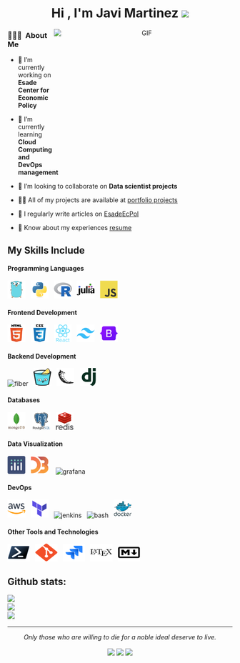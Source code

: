 <h1 align="center"><b>Hi , I'm Javi Martinez </b><img src="https://media.giphy.com/media/hvRJCLFzcasrR4ia7z/giphy.gif" width="35"></h1>
<!--  -->

<a target="_blank" align="center">
  <img align="right" top="500" height="300" width="400" alt="GIF" src="https://media.giphy.com/media/SWoSkN6DxTszqIKEqv/giphy.gif">
</a>

### 👨🏻‍💻 &nbsp;About Me

- 🔭 I’m currently working on **Esade Center for Economic Policy**

- 🌱 I’m currently learning **Cloud Computing and DevOps management**

- 👯 I’m looking to collaborate on **Data scientist projects**

- 👨‍💻 All of my projects are available at [portfolio projects]()

- 📝 I regularly write articles on [EsadeEcPol](https://www.esade.edu/ecpol/es/publicaciones/)

- 📄 Know about my experiences [resume]()

## My Skills Include

<h4> Programming Languages </h4>
<span> 
  <img src="https://raw.githubusercontent.com/devicons/devicon/master/icons/go/go-original.svg" alt="go" width="40" height="40"/>&nbsp;&nbsp;
  <img src="https://raw.githubusercontent.com/devicons/devicon/master/icons/python/python-original.svg" alt="python" width="40" height="40"/>&nbsp;&nbsp;
  <img src="https://raw.githubusercontent.com/devicons/devicon/master/icons/r/r-original.svg" alt="R" width="40" height="40"/>&nbsp;&nbsp;
  <img src="https://raw.githubusercontent.com/devicons/devicon/master/icons/julia/julia-original-wordmark.svg" alt="julia" width="40" height="40"/>&nbsp;&nbsp;
  <img src="https://raw.githubusercontent.com/devicons/devicon/master/icons/javascript/javascript-original.svg" alt="javascript" width="40" height="40"/>&nbsp;&nbsp;
</span>

<h4> Frontend Development </h4>
<span>
  <img src="https://raw.githubusercontent.com/devicons/devicon/master/icons/html5/html5-original-wordmark.svg" alt="html5" width="40" height="40"/>&nbsp;&nbsp;
  <img src="https://raw.githubusercontent.com/devicons/devicon/master/icons/css3/css3-original-wordmark.svg" alt="css3" width="40" height="40"/>&nbsp;&nbsp;
  <img src="https://raw.githubusercontent.com/devicons/devicon/master/icons/react/react-original-wordmark.svg" alt="react" width="40" height="40"/>&nbsp;&nbsp;
  <img src="https://raw.githubusercontent.com/devicons/devicon/master/icons/tailwindcss/tailwindcss-original.svg" alt="tailwindcss" width="40" height="40"/>&nbsp;&nbsp;
  <img src="https://raw.githubusercontent.com/devicons/devicon/master/icons/bootstrap/bootstrap-original.svg" alt="bootstrap" width="40" height="40"/>&nbsp;&nbsp;
  
</span>

<h4> Backend Development </h4>
<span>
  <img src="https://raw.githubusercontent.com/gofiber/docs/master/static/img/logo.svg" alt="fiber" width="50" height="40"/>&nbsp;&nbsp;
  <img src="https://raw.githubusercontent.com/gin-gonic/logo/refs/heads/master/color.svg" alt="gin" width="40" height="40"/>&nbsp;&nbsp;
  <img src="https://raw.githubusercontent.com/devicons/devicon/master/icons/flask/flask-original.svg" alt="flask" width="40" height="40"/>&nbsp;&nbsp;
  <img src="https://raw.githubusercontent.com/devicons/devicon/master/icons/django/django-plain.svg" alt="django" width="40" height="40"/>&nbsp;&nbsp;
</span>

<h4> Databases </h4>
<span>
  <img src="https://raw.githubusercontent.com/devicons/devicon/master/icons/mongodb/mongodb-original-wordmark.svg" alt="mongodb" width="40" height="40"/> &nbsp;&nbsp;
  <img src="https://raw.githubusercontent.com/devicons/devicon/master/icons/postgresql/postgresql-original-wordmark.svg" alt="postgresql" width="40" height="40"/>&nbsp;&nbsp;
  <img src="https://raw.githubusercontent.com/devicons/devicon/master/icons/redis/redis-original-wordmark.svg" alt="redis" width="40" height="40"/>&nbsp;&nbsp;
</span>

<h4> Data Visualization </h4>
<span>
  <img src="https://raw.githubusercontent.com/devicons/devicon/master/icons/plotly/plotly-original.svg" alt="plotly" width="40" height="40"/>&nbsp;&nbsp;
  <img src="https://raw.githubusercontent.com/devicons/devicon/master/icons/d3js/d3js-original.svg" alt="d3js" width="40" height="40"/> &nbsp;&nbsp;
  <img src="https://www.vectorlogo.zone/logos/grafana/grafana-icon.svg" alt="grafana" width="40" height="40"/> &nbsp;&nbsp;
</span>
<h4> DevOps </h4>
<span>
  <img src="https://raw.githubusercontent.com/devicons/devicon/master/icons/amazonwebservices/amazonwebservices-original-wordmark.svg" alt="aws" width="40" height="40"/>&nbsp;&nbsp;
  <img src="https://raw.githubusercontent.com/devicons/devicon/master/icons/terraform/terraform-original.svg" alt="terraform" width="40" height="40"/>&nbsp;&nbsp;
  <img src="https://www.vectorlogo.zone/logos/jenkins/jenkins-icon.svg" alt="jenkins" width="40" height="40"/>&nbsp;&nbsp;
  <img src="https://www.vectorlogo.zone/logos/gnu_bash/gnu_bash-icon.svg" alt="bash" width="40" height="40"/>&nbsp;&nbsp;
  <img src="https://raw.githubusercontent.com/devicons/devicon/master/icons/docker/docker-original-wordmark.svg" alt="docker" width="40" height="40"/>&nbsp;&nbsp;
</span>


<h4> Other Tools and Technologies </h4>
<span>
  <img src="https://raw.githubusercontent.com/devicons/devicon/master/icons/powershell/powershell-original.svg" alt="powershell" width="50" height="40"/>&nbsp;&nbsp;
  <img src="https://raw.githubusercontent.com/devicons/devicon/master/icons/git/git-original.svg" alt="git" width="50" height="40"/>&nbsp;&nbsp;
  <img src="https://raw.githubusercontent.com/devicons/devicon/master/icons/jira/jira-original.svg" alt="jira" width="50" height="40"/>&nbsp;&nbsp;
  <img src="https://raw.githubusercontent.com/devicons/devicon/master/icons/latex/latex-original.svg" alt="latex" width="50" height="40"/>&nbsp;&nbsp;
  <img src="https://raw.githubusercontent.com/devicons/devicon/master/icons/markdown/markdown-original.svg" alt="markdown" width="50" height="40"/>&nbsp;&nbsp;
</span>



<h2>Github stats:</h2> 

[![](https://github-readme-stats.vercel.app/api/top-langs/?username=javimartzs&layout=compact&theme=radical)](https://github.com/javimartzs)<br>
[![](https://github-readme-stats.vercel.app/api?username=javimartzs&show_icons=true&theme=tokyonight&hide_border=true&locale=en)](https://github.com/javimartzs) <br>
[![](https://github-readme-streak-stats.herokuapp.com/?user=javimartzs&theme=material-palenight)](https://github.com/javimartzs)<br>

<hr>
<p align="center">
   <i>Only those who are willing to die for a noble ideal deserve to live.</i>
   <br>
<br>	
<a target="_blank" href="https://www.linkedin.com/in/javimartzs/"><img src="https://img.shields.io/badge/-LinkedIn-0077B5?style=for-the-badge&logo=Linkedin&logoColor=white"></img></a>
<a target="_blank" href="mailto:javier.martinez.snt@gmail.com"><img src="https://img.shields.io/badge/-Gmail-D14836?style=for-the-badge&logo=Gmail&logoColor=white"></img></a>
<a target="_blank" href="https://twitter.com/javimartzs"><img src="https://img.shields.io/badge/-Twitter-1DA1F2?style=for-the-badge&logo=Twitter&logoColor=white"></img></a>
<br>
